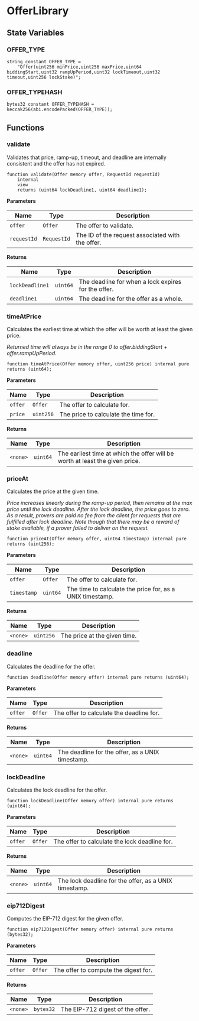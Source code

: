 # OfferLibrary

## State Variables

### OFFER_TYPE

```solidity
string constant OFFER_TYPE =
    "Offer(uint256 minPrice,uint256 maxPrice,uint64 biddingStart,uint32 rampUpPeriod,uint32 lockTimeout,uint32 timeout,uint256 lockStake)";
```

### OFFER_TYPEHASH

```solidity
bytes32 constant OFFER_TYPEHASH = keccak256(abi.encodePacked(OFFER_TYPE));
```

## Functions

### validate

Validates that price, ramp-up, timeout, and deadline are internally consistent and the offer has not expired.

```solidity
function validate(Offer memory offer, RequestId requestId)
    internal
    view
    returns (uint64 lockDeadline1, uint64 deadline1);
```

**Parameters**

| Name        | Type        | Description                                      |
| ----------- | ----------- | ------------------------------------------------ |
| `offer`     | `Offer`     | The offer to validate.                           |
| `requestId` | `RequestId` | The ID of the request associated with the offer. |

**Returns**

| Name            | Type     | Description                                         |
| --------------- | -------- | --------------------------------------------------- |
| `lockDeadline1` | `uint64` | The deadline for when a lock expires for the offer. |
| `deadline1`     | `uint64` | The deadline for the offer as a whole.              |

### timeAtPrice

Calculates the earliest time at which the offer will be worth at least the given price.

_Returned time will always be in the range 0 to offer.biddingStart + offer.rampUpPeriod._

```solidity
function timeAtPrice(Offer memory offer, uint256 price) internal pure returns (uint64);
```

**Parameters**

| Name    | Type      | Description                          |
| ------- | --------- | ------------------------------------ |
| `offer` | `Offer`   | The offer to calculate for.          |
| `price` | `uint256` | The price to calculate the time for. |

**Returns**

| Name     | Type     | Description                                                                  |
| -------- | -------- | ---------------------------------------------------------------------------- |
| `<none>` | `uint64` | The earliest time at which the offer will be worth at least the given price. |

### priceAt

Calculates the price at the given time.

_Price increases linearly during the ramp-up period, then remains at the max price until
the lock deadline. After the lock deadline, the price goes to zero. As a result, provers are
paid no fee from the client for requests that are fulfilled after lock deadline. Note though
that there may be a reward of stake available, if a prover failed to deliver on the request._

```solidity
function priceAt(Offer memory offer, uint64 timestamp) internal pure returns (uint256);
```

**Parameters**

| Name        | Type     | Description                                               |
| ----------- | -------- | --------------------------------------------------------- |
| `offer`     | `Offer`  | The offer to calculate for.                               |
| `timestamp` | `uint64` | The time to calculate the price for, as a UNIX timestamp. |

**Returns**

| Name     | Type      | Description                  |
| -------- | --------- | ---------------------------- |
| `<none>` | `uint256` | The price at the given time. |

### deadline

Calculates the deadline for the offer.

```solidity
function deadline(Offer memory offer) internal pure returns (uint64);
```

**Parameters**

| Name    | Type    | Description                              |
| ------- | ------- | ---------------------------------------- |
| `offer` | `Offer` | The offer to calculate the deadline for. |

**Returns**

| Name     | Type     | Description                                      |
| -------- | -------- | ------------------------------------------------ |
| `<none>` | `uint64` | The deadline for the offer, as a UNIX timestamp. |

### lockDeadline

Calculates the lock deadline for the offer.

```solidity
function lockDeadline(Offer memory offer) internal pure returns (uint64);
```

**Parameters**

| Name    | Type    | Description                                   |
| ------- | ------- | --------------------------------------------- |
| `offer` | `Offer` | The offer to calculate the lock deadline for. |

**Returns**

| Name     | Type     | Description                                           |
| -------- | -------- | ----------------------------------------------------- |
| `<none>` | `uint64` | The lock deadline for the offer, as a UNIX timestamp. |

### eip712Digest

Computes the EIP-712 digest for the given offer.

```solidity
function eip712Digest(Offer memory offer) internal pure returns (bytes32);
```

**Parameters**

| Name    | Type    | Description                          |
| ------- | ------- | ------------------------------------ |
| `offer` | `Offer` | The offer to compute the digest for. |

**Returns**

| Name     | Type      | Description                      |
| -------- | --------- | -------------------------------- |
| `<none>` | `bytes32` | The EIP-712 digest of the offer. |
